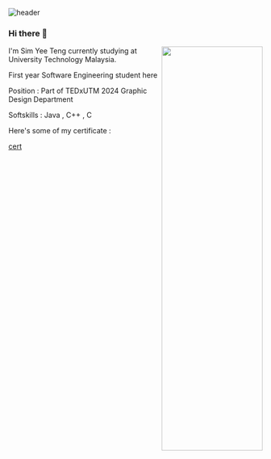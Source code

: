 ![header](https://github.com/simyeeteng/simyeeteng/assets/148403179/cc8ebef7-ea82-414d-8e4b-ab5e30dc8d0e)
### Hi there 👋
<img src = "https://github.com/simyeeteng/simyeeteng/assets/148403179/3f91b833-700a-4cf2-b100-1dd0310e4bd6" align = "right" width="200" height="800" />
<p>I'm Sim Yee Teng currently studying at University Technology Malaysia.
<p>First year Software Engineering student here</p>
<p></p>Position : Part of TEDxUTM 2024 Graphic Design Department</p>
<p>Softskills : Java , C++ , C</p>
<p>Here's some of my certificate : </p>
<a href = "https://github.com/simyeeteng/simyeeteng/files/13365371/sijil.emas.gimrama.pdf ">cert</a>


<!--
**simyeeteng/simyeeteng** is a ✨ _special_ ✨ repository because its `README.md` (this file) appears on your GitHub profile.

Here are some ideas to get you started:

- 🔭 I’m currently working on ...
- 🌱 I’m currently learning ...
- 👯 I’m looking to collaborate on ...
- 🤔 I’m looking for help with ...
- 💬 Ask me about ...
- 📫 How to reach me: ...
- 😄 Pronouns: ...
- ⚡ Fun fact: ...
-->
